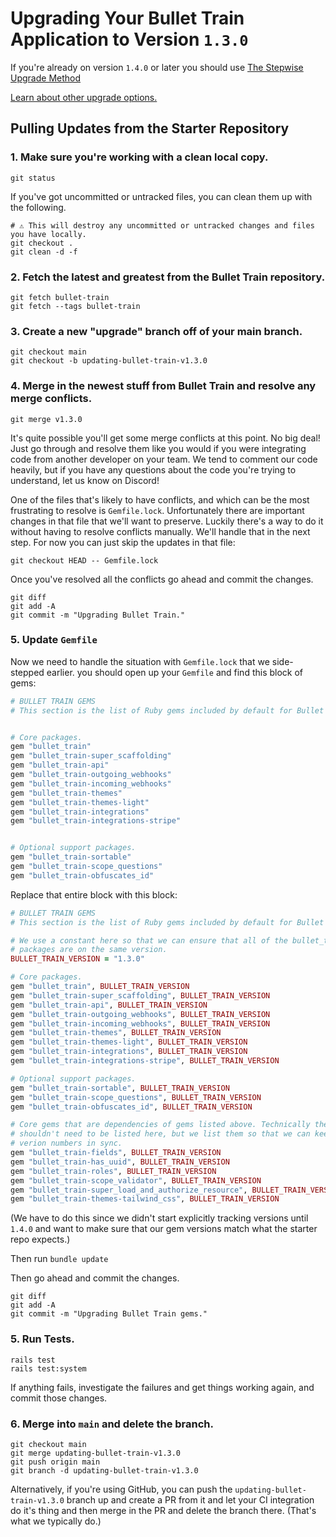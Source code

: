 # Upgrading Your Bullet Train Application to Version `1.3.0`

<div class="rounded-md border bg-amber-100 border-amber-200 py-4 px-5 mb-3 not-prose">
  <p class="text-sm text-amber-800 font-light mb-2">
    If you're already on version <code>1.4.0</code> or later you should use
    <a href="/docs/upgrades">The Stepwise Upgrade Method</a>
  </p>
  <p class="text-sm text-amber-800 font-light">
    <a href="/docs/upgrades/options">Learn about other upgrade options.</a>
  </p>
</div>



## Pulling Updates from the Starter Repository



### 1. Make sure you're working with a clean local copy.

```
git status
```

If you've got uncommitted or untracked files, you can clean them up with the following.

```
# ⚠️ This will destroy any uncommitted or untracked changes and files you have locally.
git checkout .
git clean -d -f
```

### 2. Fetch the latest and greatest from the Bullet Train repository.

```
git fetch bullet-train
git fetch --tags bullet-train
```

### 3. Create a new "upgrade" branch off of your main branch.

```
git checkout main
git checkout -b updating-bullet-train-v1.3.0
```

### 4. Merge in the newest stuff from Bullet Train and resolve any merge conflicts.

```
git merge v1.3.0
```

It's quite possible you'll get some merge conflicts at this point. No big deal! Just go through and
resolve them like you would if you were integrating code from another developer on your team. We tend
to comment our code heavily, but if you have any questions about the code you're trying to understand,
let us know on Discord!

One of the files that's likely to have conflicts, and which can be the most frustrating to resolve is
`Gemfile.lock`. Unfortunately there are important changes in that file that we'll want to preserve.
Luckily there's a way to do it without having to resolve conflicts manually. We'll handle that in the
next step. For now you can just skip the updates in that file:

```
git checkout HEAD -- Gemfile.lock
```

Once you've resolved all the conflicts go ahead and commit the changes.

```
git diff
git add -A
git commit -m "Upgrading Bullet Train."
```

### 5. Update `Gemfile`

Now we need to handle the situation with `Gemfile.lock` that we side-stepped earlier. you should open
up your `Gemfile` and find this block of gems:

```ruby
# BULLET TRAIN GEMS
# This section is the list of Ruby gems included by default for Bullet Train.


# Core packages.
gem "bullet_train"
gem "bullet_train-super_scaffolding"
gem "bullet_train-api"
gem "bullet_train-outgoing_webhooks"
gem "bullet_train-incoming_webhooks"
gem "bullet_train-themes"
gem "bullet_train-themes-light"
gem "bullet_train-integrations"
gem "bullet_train-integrations-stripe"


# Optional support packages.
gem "bullet_train-sortable"
gem "bullet_train-scope_questions"
gem "bullet_train-obfuscates_id"
```

Replace that entire block with this block:

```ruby
# BULLET TRAIN GEMS
# This section is the list of Ruby gems included by default for Bullet Train.

# We use a constant here so that we can ensure that all of the bullet_train-*
# packages are on the same version.
BULLET_TRAIN_VERSION = "1.3.0"

# Core packages.
gem "bullet_train", BULLET_TRAIN_VERSION
gem "bullet_train-super_scaffolding", BULLET_TRAIN_VERSION
gem "bullet_train-api", BULLET_TRAIN_VERSION
gem "bullet_train-outgoing_webhooks", BULLET_TRAIN_VERSION
gem "bullet_train-incoming_webhooks", BULLET_TRAIN_VERSION
gem "bullet_train-themes", BULLET_TRAIN_VERSION
gem "bullet_train-themes-light", BULLET_TRAIN_VERSION
gem "bullet_train-integrations", BULLET_TRAIN_VERSION
gem "bullet_train-integrations-stripe", BULLET_TRAIN_VERSION

# Optional support packages.
gem "bullet_train-sortable", BULLET_TRAIN_VERSION
gem "bullet_train-scope_questions", BULLET_TRAIN_VERSION
gem "bullet_train-obfuscates_id", BULLET_TRAIN_VERSION

# Core gems that are dependencies of gems listed above. Technically they
# shouldn't need to be listed here, but we list them so that we can keep
# verion numbers in sync.
gem "bullet_train-fields", BULLET_TRAIN_VERSION
gem "bullet_train-has_uuid", BULLET_TRAIN_VERSION
gem "bullet_train-roles", BULLET_TRAIN_VERSION
gem "bullet_train-scope_validator", BULLET_TRAIN_VERSION
gem "bullet_train-super_load_and_authorize_resource", BULLET_TRAIN_VERSION
gem "bullet_train-themes-tailwind_css", BULLET_TRAIN_VERSION
```

(We have to do this since we didn't start explicitly tracking versions until `1.4.0` and
want to make sure that our gem versions match what the starter repo expects.)

Then run `bundle update`

Then go ahead and commit the changes.

```
git diff
git add -A
git commit -m "Upgrading Bullet Train gems."
```

### 5. Run Tests.

```
rails test
rails test:system
```

If anything fails, investigate the failures and get things working again, and commit those changes.

### 6. Merge into `main` and delete the branch.

```
git checkout main
git merge updating-bullet-train-v1.3.0
git push origin main
git branch -d updating-bullet-train-v1.3.0
```

Alternatively, if you're using GitHub, you can push the `updating-bullet-train-v1.3.0` branch up and create a PR from it and let your CI integration do it's thing and then merge in the PR and delete the branch there. (That's what we typically do.)
